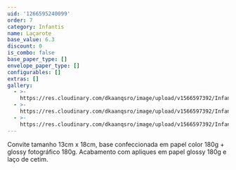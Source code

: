```yaml
---
uid: '1266595240099'
order: 7
category: Infantis
name: Laçarote
base_value: 6.3
discount: 0
is_combo: false
base_paper_type: []
envelope_paper_type: []
configurables: []
extras: []
gallery:
  - >-
    https://res.cloudinary.com/dkaanqsro/image/upload/v1566597392/Infantis/Convite_la%C3%A7arote_3_roicdo.jpg
  - >-
    https://res.cloudinary.com/dkaanqsro/image/upload/v1566597392/Infantis/Convite_la%C3%A7arote_1_dxohut.jpg
  - >-
    https://res.cloudinary.com/dkaanqsro/image/upload/v1566597392/Infantis/Convite_la%C3%A7arote_2_me0wsz.jpg
---
```

Convite tamanho 13cm x 18cm, base confeccionada em papel color 180g + glossy fotográfico 180g. Acabamento com apliques em papel glossy 180g e laço de cetim.
